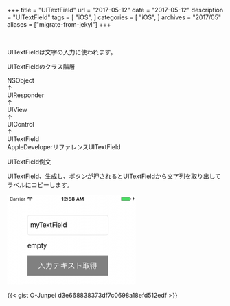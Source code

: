 +++
title = "UITextField"
url = "2017-05-12"
date = "2017-05-12"
description = "UITextField"
tags = [
    "iOS",
]
categories = [
    "iOS",
]
archives = "2017/05"
aliases = ["migrate-from-jekyl"]
+++

<br>

UITextFieldは文字の入力に使われます。

UITextFieldのクラス階層

NSObject  
↑  
UIResponder  
↑  
UIView  
↑  
UIControl  
↑  
UITextField  
AppleDeveloperリファレンスUITextField  

UITextField例文

UITextField、生成し、ボタンが押されるとUITextFieldから文字列を取り出してラベルにコピーします。

![alt](1.png)

{{< gist O-Junpei d3e668838373df7c0698a18efd512edf >}}
